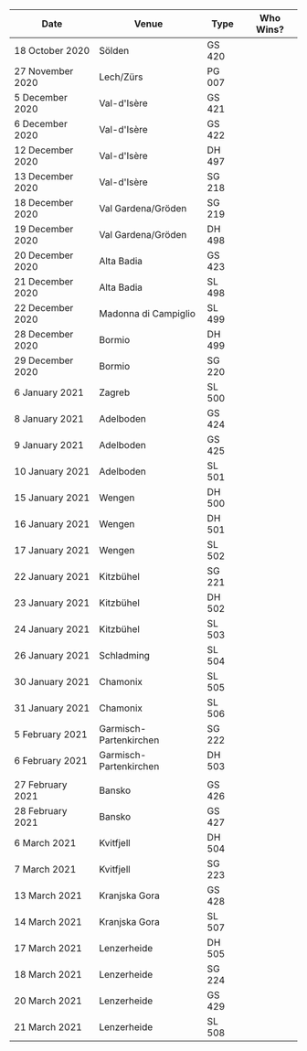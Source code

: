 Date | Venue | Type | Who Wins?
--- | --- | ---| ---
18 October 2020 | Sölden | GS 420 | 
27 November 2020 | Lech/Zürs | PG 007 | 
5 December 2020 | Val-d'Isère | GS 421 | 
6 December 2020 | Val-d'Isère | GS 422 | 
12 December 2020 | Val-d'Isère | DH 497 | 
13 December 2020 | Val-d'Isère | SG 218 | 
18 December 2020 | Val Gardena/Gröden | SG 219 | 
19 December 2020 | Val Gardena/Gröden | DH 498 | 
20 December 2020 | Alta Badia | GS 423 | 
21 December 2020 | Alta Badia | SL 498 | 
22 December 2020 | Madonna di Campiglio | SL 499 | 
28 December 2020 | Bormio | DH 499 | 
29 December 2020 | Bormio | SG 220 | 
6 January 2021 | Zagreb | SL 500 | 
8 January 2021 | Adelboden | GS 424 | 
9 January 2021 | Adelboden | GS 425 | 
10 January 2021 | Adelboden | SL 501 | 
15 January 2021 | Wengen | DH 500 | 
16 January 2021 | Wengen | DH 501 | 
17 January 2021 | Wengen | SL 502 | 
22 January 2021 | Kitzbühel | SG 221 | 
23 January 2021 | Kitzbühel | DH 502 | 
24 January 2021 | Kitzbühel | SL 503 | 
26 January 2021 | Schladming | SL 504 | 
30 January 2021 | Chamonix | SL 505 | 
31 January 2021 | Chamonix | SL 506 | 
5 February 2021 | Garmisch-Partenkirchen | SG 222 | 
6 February 2021 | Garmisch-Partenkirchen | DH 503 | 
 |  |  | 
27 February 2021 | Bansko | GS 426 | 
28 February 2021 | Bansko | GS 427 | 
6 March 2021 | Kvitfjell | DH 504 | 
7 March 2021 | Kvitfjell | SG 223 | 
13 March 2021 | Kranjska Gora | GS 428 | 
14 March 2021 | Kranjska Gora | SL 507 | 
17 March 2021 | Lenzerheide | DH 505 | 
18 March 2021 | Lenzerheide | SG 224 | 
20 March 2021 | Lenzerheide | GS 429 | 
21 March 2021 | Lenzerheide | SL 508 | 
